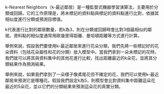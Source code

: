 k-Nearest Neighbors（k-最近鄰居）是一種監督式機器學習演算法，主要用於分類或回歸。它的工作原理是，將未標記的資料點與標記的資料點進行比對，依據其相似度進行分類或預測目標值。

k代表進行比對的鄰居數量，若k為3，則在分類或回歸時會比對3個最相似的鄰居。資料點的相似度通常用歐幾里得距離、曼哈頓距離等方式進行計算。

舉例來說，假設我們要使用k-最近鄰居來進行花朵分類，我們先將一些標記好的花朵資料（包括花朵屬性和花的分類）放入模型中。當我們拿到一朵未標記的花時，我們就可以將其與資料集中的其他花進行比較，找出距離最近的k朵花，並將其分類結果作為預測結果。

舉例來說，如果我們拿到了一朵樣子像鳶尾花但不確定的花，我們可以使用k-最近鄰居來預測它是哪種花。假設我們設定k為5，則模型會比對資料集中距離這朵花最近的5朵花，並以它們的分類結果來預測這朵花的真實分類。